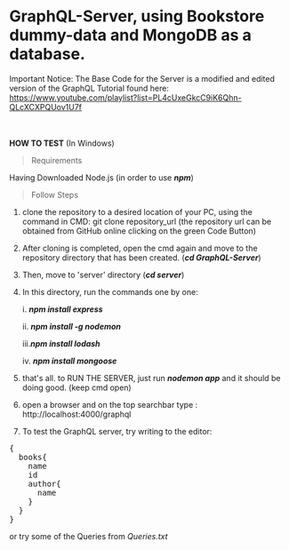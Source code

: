 # GraphQL-Server, using Bookstore dummy-data and MongoDB as a database.  
Important Notice: The Base Code for the Server is a modified and edited version of the GraphQL Tutorial found here: https://www.youtube.com/playlist?list=PL4cUxeGkcC9iK6Qhn-QLcXCXPQUov1U7f    
<br /><br />

**HOW TO TEST** (In Windows)
>Requirements

Having Downloaded Node.js (in order to use ***npm***)
<br />
>Follow Steps

1. clone the repository to a desired location of your PC, using the command in CMD: git clone repository_url (the repository url can be obtained from GitHub online clicking on the green Code Button)
2. After cloning is completed, open the cmd again and move to the repository directory that has been created. (***cd GraphQL-Server***)
3. Then, move to 'server' directory (***cd server***)
4. In this directory, run the commands one by one:

   i.  ***npm install express***
   
   ii. ***npm install -g nodemon***
   
   iii.***npm install lodash***
   
   iv. ***npm install mongoose***
   
   
5. that's all. to RUN THE SERVER, just run ***nodemon app*** and it should be doing good. (keep cmd open)
6. open a browser and on the top searchbar type : http://localhost:4000/graphql
7. To test the GraphQL server, try writing to the editor:
<pre>
{
  books{
    name
    id
    author{
      name
    }
  }
}
</pre>


or try some of the Queries from *Queries.txt*

